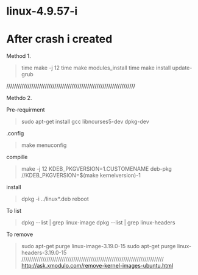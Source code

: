 # linux-4.9.57-i
After crash i created
=================================

Method 1.

>time make -j 12
>time make modules_install
>time make install
update-grub

///////////////////////////////////////////////////////////////////

Methdo 2. 

Pre-requirment
>sudo apt-get install gcc libncurses5-dev dpkg-dev

.config
>make menuconfig

compille 
>make -j 12 KDEB_PKGVERSION=1.CUSTOMENAME deb-pkg
//KDEB_PKGVERSION=$(make kernelversion)-1

install
>dpkg -i ../linux*.deb
>reboot

To list
>dpkg --list | grep linux-image
>dpkg --list | grep linux-headers

To remove
>sudo apt-get purge linux-image-3.19.0-15
>sudo apt-get purge linux-headers-3.19.0-15
//////////////////////////////////////////////////////////////////////////
http://ask.xmodulo.com/remove-kernel-images-ubuntu.html








